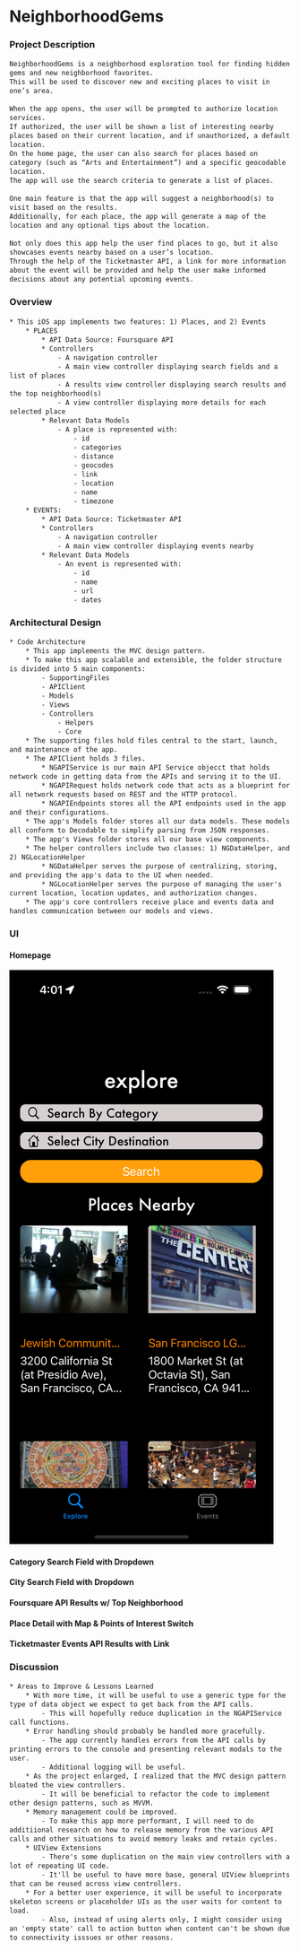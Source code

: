 #  NeighborhoodGems

### Project Description

    NeighborhoodGems is a neighborhood exploration tool for finding hidden gems and new neighborhood favorites. 
    This will be used to discover new and exciting places to visit in one’s area.
    
    When the app opens, the user will be prompted to authorize location services. 
    If authorized, the user will be shown a list of interesting nearby places based on their current location, and if unauthorized, a default location. 
    On the home page, the user can also search for places based on category (such as “Arts and Entertainment”) and a specific geocodable location. 
    The app will use the search criteria to generate a list of places.
    
    One main feature is that the app will suggest a neighborhood(s) to visit based on the results. 
    Additionally, for each place, the app will generate a map of the location and any optional tips about the location.
    
    Not only does this app help the user find places to go, but it also showcases events nearby based on a user’s location. 
    Through the help of the Ticketmaster API, a link for more information about the event will be provided and help the user make informed decisions about any potential upcoming events.

### Overview

    * This iOS app implements two features: 1) Places, and 2) Events
        * PLACES
            * API Data Source: Foursquare API
            * Controllers
                - A navigation controller
                - A main view controller displaying search fields and a list of places
                - A results view controller displaying search results and the top neighborhood(s)
                - A view controller displaying more details for each selected place
            * Relevant Data Models
                - A place is represented with:
                    - id
                    - categories
                    - distance
                    - geocodes
                    - link
                    - location
                    - name
                    - timezone
        * EVENTS:
            * API Data Source: Ticketmaster API
            * Controllers
                - A navigation controller
                - A main view controller displaying events nearby
            * Relevant Data Models
                - An event is represented with:
                    - id
                    - name
                    - url 
                    - dates

### Architectural Design

    * Code Architecture
        * This app implements the MVC design pattern.
        * To make this app scalable and extensible, the folder structure is divided into 5 main components:
            - SupportingFiles
            - APIClient
            - Models
            - Views
            - Controllers
                - Helpers
                - Core
        * The supporting files hold files central to the start, launch, and maintenance of the app.
        * The APIClient holds 3 files.
            * NGAPIService is our main API Service objecct that holds network code in getting data from the APIs and serving it to the UI.
            * NGAPIRequest holds network code that acts as a blueprint for all network requests based on REST and the HTTP protocol.
            * NGAPIEndpoints stores all the API endpoints used in the app and their configurations.
        * The app's Models folder stores all our data models. These models all conform to Decodable to simplify parsing from JSON responses.
        * The app's Views folder stores all our base view components.
        * The helper controllers include two classes: 1) NGDataHelper, and 2) NGLocationHelper
            * NGDataHelper serves the purpose of centralizing, storing, and providing the app's data to the UI when needed.
            * NGLocationHelper serves the purpose of managing the user's current location, location updates, and authorization changes.
        * The app's core controllers receive place and events data and handles communication between our models and views.

### UI

#### Homepage
![Homepage](https://github.com/mercybaffour/neighborhood-gems/blob/main/NeighborhoodGems/SupportingFiles/Assets.xcassets/1homepage.imageset/simulator_screenshot_4B7D6ADA-9EBE-458A-AF11-EDF2E680F1BA.png)

#### Category Search Field with Dropdown

#### City Search Field with Dropdown

#### Foursquare API Results w/ Top Neighborhood

#### Place Detail with Map & Points of Interest Switch

#### Ticketmaster Events API Results with Link


### Discussion 

    * Areas to Improve & Lessons Learned
        * With more time, it will be useful to use a generic type for the type of data object we expect to get back from the API calls. 
            - This will hopefully reduce duplication in the NGAPIService call functions.
        * Error handling should probably be handled more gracefully. 
            - The app currently handles errors from the API calls by printing errors to the console and presenting relevant modals to the user. 
            - Additional logging will be useful.
        * As the project enlarged, I realized that the MVC design pattern bloated the view controllers. 
            - It will be beneficial to refactor the code to implement other design patterns, such as MVVM.
        * Memory management could be improved.
            - To make this app more performant, I will need to do additiional research on how to release memory from the various API calls and other situations to avoid memory leaks and retain cycles.
        * UIView Extensions
            - There's some duplication on the main view controllers with a lot of repeating UI code. 
            - It'll be useful to have more base, general UIView blueprints that can be reused across view controllers.
        * For a better user experience, it will be useful to incorporate skeleton screens or placeholder UIs as the user waits for content to load. 
            - Also, instead of using alerts only, I might consider using an 'empty state' call to action button when content can't be shown due to connectivity isssues or other reasons.


